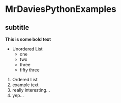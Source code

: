 # MrDaviesPythonExamples

## subtitle
**This is some bold text**

* Unordered List
  * one
  * two
  * three
  * fifty three

1. Ordered List
2. example text
3. really interesting...
4. yep...
